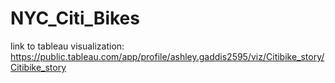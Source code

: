 # NYC_Citi_Bikes
link to tableau visualization:
https://public.tableau.com/app/profile/ashley.gaddis2595/viz/Citibike_story/Citibike_story
